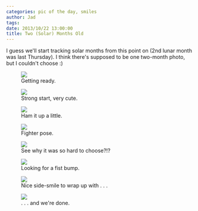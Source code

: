 ```yaml
---
categories: pic of the day, smiles
author: Jad
tags: 
date: 2013/10/22 13:00:00
title: Two (Solar) Months Old
---
```

I guess we'll start tracking solar months from this point on (2nd lunar month was last Thursday).  I think there's supposed to be one two-month photo, but I couldn't choose :)


<figure>
<img src="/img/2013/10/22/img_4784_medium.jpg" />
<figcaption>Getting ready.</figcaption>
</figure>

<figure>
<img src="/img/2013/10/22/img_4788_medium.jpg" />
<figcaption>Strong start, very cute.</figcaption>
</figure>

<figure>
<img src="/img/2013/10/22/img_4786_medium.jpg" />
<figcaption>Ham it up a little.</figcaption>
</figure>

<figure>
<img src="/img/2013/10/22/img_4795_medium.jpg" />
<figcaption>Fighter pose.</figcaption>
</figure>

<figure>
<img src="/img/2013/10/22/img_4789_medium.jpg" />
<figcaption>See why it was so hard to choose?!?</figcaption>
</figure>

<figure>
<img src="/img/2013/10/22/img_4800_medium.jpg" />
<figcaption>Looking for a fist bump.</figcaption>
</figure>


<figure>
<img src="/img/2013/10/22/img_4793_medium.jpg" />
<figcaption>Nice side-smile to wrap up with . . .</figcaption>
</figure>

<figure>
<img src="/img/2013/10/22/img_4792_medium.jpg" />
<figcaption>. . . and we're done.</figcaption>
</figure>

